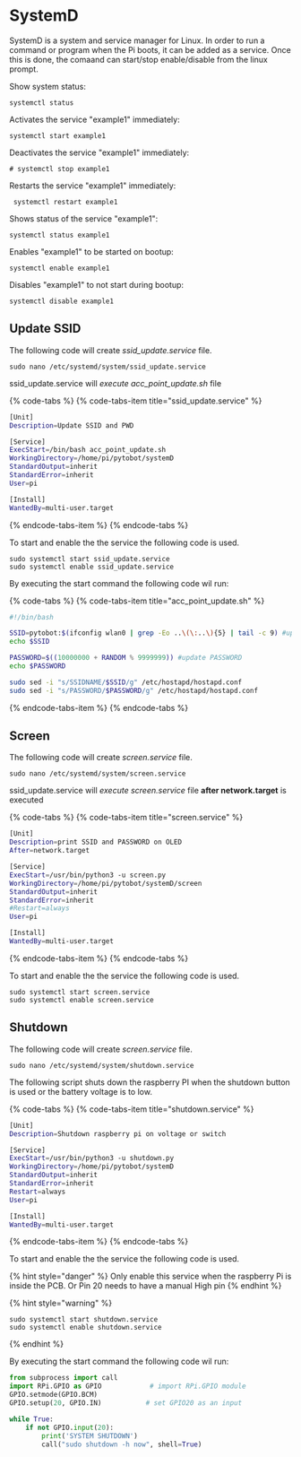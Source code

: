 # SystemD

SystemD is a system and service manager for Linux. In order to run a command or program  when the Pi boots, it can be added as a service. Once this is done, the comaand can start/stop enable/disable from the linux prompt.

Show system status: 

```text
systemctl status
```

Activates the service "example1" immediately: 

```text
systemctl start example1
```

Deactivates the service "example1" immediately: 

```text
# systemctl stop example1
```

Restarts the service "example1" immediately: 

```text
 systemctl restart example1
```

Shows status of the service "example1": 

```text
systemctl status example1
```

Enables "example1" to be started on bootup: 

```text
systemctl enable example1
```

Disables "example1" to not start during bootup: 

```text
systemctl disable example1
```

## Update SSID

The following code will create _ssid\_update.service_ file.

```text
sudo nano /etc/systemd/system/ssid_update.service
```

ssid\_update.service will _execute acc\_point\_update.sh_ file

{% code-tabs %}
{% code-tabs-item title="ssid\_update.service" %}
```bash
[Unit]
Description=Update SSID and PWD

[Service]
ExecStart=/bin/bash acc_point_update.sh
WorkingDirectory=/home/pi/pytobot/systemD
StandardOutput=inherit
StandardError=inherit
User=pi

[Install]
WantedBy=multi-user.target
```
{% endcode-tabs-item %}
{% endcode-tabs %}

To start and enable the the service the following code is used.

```text
sudo systemctl start ssid_update.service
sudo systemctl enable ssid_update.service
```

By executing the start command the following code wil run:

{% code-tabs %}
{% code-tabs-item title="acc\_point\_update.sh" %}
```bash
#!/bin/bash

SSID=pytobot:$(ifconfig wlan0 | grep -Eo ..\(\:..\){5} | tail -c 9) #update SSID 
echo $SSID

PASSWORD=$((10000000 + RANDOM % 9999999)) #update PASSWORD
echo $PASSWORD

sudo sed -i "s/SSIDNAME/$SSID/g" /etc/hostapd/hostapd.conf
sudo sed -i "s/PASSWORD/$PASSWORD/g" /etc/hostapd/hostapd.conf

```
{% endcode-tabs-item %}
{% endcode-tabs %}

## Screen

The following code will create _screen.service_ file.

```text
sudo nano /etc/systemd/system/screen.service
```

ssid\_update.service will _execute screen.service_ file **after network.target** is executed

{% code-tabs %}
{% code-tabs-item title="screen.service" %}
```bash
[Unit]
Description=print SSID and PASSWORD on OLED 
After=network.target

[Service]
ExecStart=/usr/bin/python3 -u screen.py
WorkingDirectory=/home/pi/pytobot/systemD/screen
StandardOutput=inherit
StandardError=inherit
#Restart=always
User=pi

[Install]
WantedBy=multi-user.target
```
{% endcode-tabs-item %}
{% endcode-tabs %}

To start and enable the the service the following code is used.

```text
sudo systemctl start screen.service
sudo systemctl enable screen.service
```

## Shutdown

The following code will create _screen.service_ file.

```text
sudo nano /etc/systemd/system/shutdown.service
```

The following script shuts down the raspberry PI when the shutdown button is used or the battery voltage is to low. 

{% code-tabs %}
{% code-tabs-item title="shutdown.service" %}
```bash
[Unit]
Description=Shutdown raspberry pi on voltage or switch 

[Service]
ExecStart=/usr/bin/python3 -u shutdown.py
WorkingDirectory=/home/pi/pytobot/systemD
StandardOutput=inherit
StandardError=inherit
Restart=always
User=pi

[Install]
WantedBy=multi-user.target
```
{% endcode-tabs-item %}
{% endcode-tabs %}

To start and enable the the service the following code is used.

{% hint style="danger" %}
Only enable this service when the raspberry Pi is inside the PCB. Or Pin 20 needs to have a manual High pin
{% endhint %}

{% hint style="warning" %}
```text
sudo systemctl start shutdown.service
sudo systemctl enable shutdown.service
```
{% endhint %}

By executing the start command the following code wil run:

```python
from subprocess import call
import RPi.GPIO as GPIO            # import RPi.GPIO module
GPIO.setmode(GPIO.BCM)
GPIO.setup(20, GPIO.IN)           # set GPIO20 as an input

while True:
    if not GPIO.input(20):
        print('SYSTEM SHUTDOWN')
        call("sudo shutdown -h now", shell=True)
```

